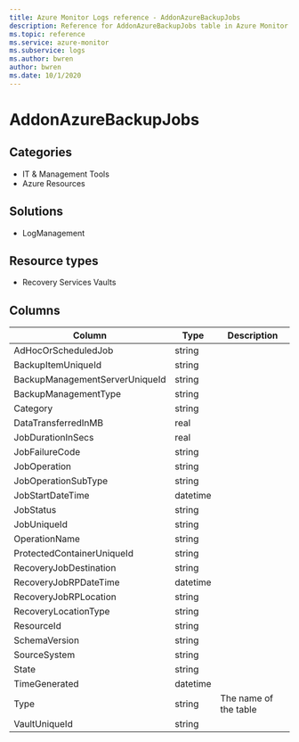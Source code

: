 ```yaml
---
title: Azure Monitor Logs reference - AddonAzureBackupJobs
description: Reference for AddonAzureBackupJobs table in Azure Monitor Logs.
ms.topic: reference
ms.service: azure-monitor
ms.subservice: logs
ms.author: bwren
author: bwren
ms.date: 10/1/2020
---
```


# AddonAzureBackupJobs

 

## Categories

- IT & Management Tools
- Azure Resources
## Solutions

- LogManagement
## Resource types

- Recovery Services Vaults




## Columns

|Column|Type|Description|
|---|---|---|
|AdHocOrScheduledJob|string||
|BackupItemUniqueId|string||
|BackupManagementServerUniqueId|string||
|BackupManagementType|string||
|Category|string||
|DataTransferredInMB|real||
|JobDurationInSecs|real||
|JobFailureCode|string||
|JobOperation|string||
|JobOperationSubType|string||
|JobStartDateTime|datetime||
|JobStatus|string||
|JobUniqueId|string||
|OperationName|string||
|ProtectedContainerUniqueId|string||
|RecoveryJobDestination|string||
|RecoveryJobRPDateTime|datetime||
|RecoveryJobRPLocation|string||
|RecoveryLocationType|string||
|ResourceId|string||
|SchemaVersion|string||
|SourceSystem|string||
|State|string||
|TimeGenerated|datetime||
|Type|string|The name of the table|
|VaultUniqueId|string||
